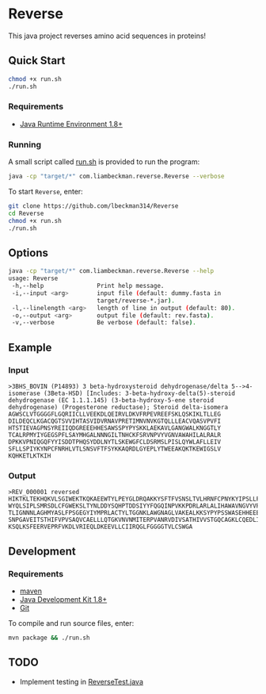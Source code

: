 # Reverse

This java project reverses amino acid sequences in proteins!

## Quick Start

```sh
chmod +x run.sh
./run.sh
```

### Requirements

- [Java Runtime Environment 1.8+](https://openjdk.java.net/install/index.html)

### Running

A small script called [run.sh](./run.sh) is provided to run the program:

```sh
java -cp "target/*" com.liambeckman.reverse.Reverse --verbose
```

To start `Reverse`, enter:

```sh
git clone https://github.com/lbeckman314/Reverse
cd Reverse
chmod +x run.sh
./run.sh
```

## Options

```sh
java -cp "target/*" com.liambeckman.reverse.Reverse --help
usage: Reverse
 -h,--help               Print help message.
 -i,--input <arg>        input file (default: dummy.fasta in
                         target/reverse-*.jar).
 -l,--linelength <arg>   length of line in output (default: 80).
 -o,--output <arg>       output file (default: rev.fasta).
 -v,--verbose            Be verbose (default: false).

```

## Example

### Input

```
>3BHS_BOVIN (P14893) 3 beta-hydroxysteroid dehydrogenase/delta 5-->4-isomerase (3Beta-HSD) [Includes: 3-beta-hydroxy-delta(5)-steroid dehydrogenase (EC 1.1.1.145) (3-beta-hydroxy-5-ene steroid dehydrogenase) (Progesterone reductase); Steroid delta-isomera
AGWSCLVTGGGGFLGQRIICLLVEEKDLQEIRVLDKVFRPEVREEFSKLQSKIKLTLLEG
DILDEQCLKGACQGTSVVIHTASVIDVRNAVPRETIMNVNVKGTQLLLEACVQASVPVFI
HTSTIEVAGPNSYREIIQDGREEEHHESAWSSPYPYSKKLAEKAVLGANGWALKNGGTLY
TCALRPMYIYGEGSPFLSAYMHGALNNNGILTNHCKFSRVNPVYVGNVAWAHILALRALR
DPKKVPNIQGQFYYISDDTPHQSYDDLNYTLSKEWGFCLDSRMSLPISLQYWLAFLLEIV
SFLLSPIYKYNPCFNRHLVTLSNSVFTFSYKKAQRDLGYEPLYTWEEAKQKTKEWIGSLV
KQHKETLKTKIH
```

### Output

```
>REV_000001 reversed
HIKTKLTEKHQKVLSGIWEKTKQKAEEWTYLPEYGLDRQAKKYSFTFVSNSLTVLHRNFCPNYKYIPSLLFSVIELLFAL
WYQLSIPLSMRSDLCFGWEKSLTYNLDDYSQHPTDDSIYYFQGQINPVKKPDRLARLALIHAWAVNGVYVPNVRSFKCHN
TLIGNNNLAGHMYASLFPSGEGYIYMPRLACTYLTGGNKLAWGNAGLVAKEALKKSYPYPSSWASEHHEEERGDQIIERY
SNPGAVEITSTHIFVPVSAQVCAELLLQTGKVNVNMITERPVANRVDIVSATHIVVSTGQCAGKLCQEDLIDGELLTLKI
KSQLKSFEERVEPRFVKDLVRIEQLDKEEVLLCIIRQGLFGGGGTVLCSWGA
```

## Development

### Requirements

- [maven](https://maven.apache.org/)
- [Java Development Kit 1.8+](https://openjdk.java.net/install/index.html)
- [Git](https://git-scm.com/)

To compile and run source files, enter:

```sh
mvn package && ./run.sh
```

## TODO

- Implement testing in [ReverseTest.java](./src/test/java/com/liambeckman/reverse/ReverseTest.java)
